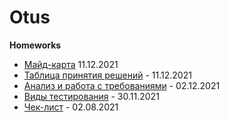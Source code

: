 # Otus
**Homeworks**
* [Майд-карта](https://viewer.diagrams.net/?tags=%7B%7D&highlight=0000ff&edit=_blank&layers=1&nav=1&title=mind-map_for_Gardenscapes.drawio#R7V1bc6M4Fv41qZp5cBeSuD762jNVu1Wz1Vu1PY9OTBzPOCbrkO5kf%2F1ykcQRIEdOjI%2Bw6epyQAiM9XHuF27Y9PH163759PDPZBVvb6izer1hsxua%2FXOj7E8%2B8laOkChwy5H1frPiY9XAt83%2FYj7o8NGXzSp%2BViamSbJNN0%2Fq4F2y28V3qTK23O%2BTn%2Bq0%2B2SrfuvTch03Br7dLbfN0f9sVulDORrSoBr%2FLd6sH8Q3E5%2F%2F4selmMx%2FyfPDcpX8BENsfsOm%2ByRJy63H12m8zVdPrEt53kJzVN7YPt6lJie8zCbJ74uv7F%2FL3fyrM%2Fv39%2FVuNPL5vaVv4gfHq%2Bz3891knz4k62S33M6r0ck%2Bedmt4vyqTrZXzflHkjxlgyQb%2FCtO0zcO5vIlTbKhh%2FRxy4%2FGr5v0e376F4%2Fv%2FQmOzF75lYudN75T3md%2Bc9qfz4eek5f9XXzgN4vHaLlfx%2BmBeVSClD3ecfIYp%2Fu37Lx9vF2mmx%2FqfSz5Y7aW8yoksg0OxhHAyF9jATKObciQEBOaCBcaCIyEqR2aDID923dxgXwHnJXvVqcVe4iQRg4mpPy6P5bbF%2F5NX5f7VbzLBMFTJn3qcKtg%2FnzYpPG3p2WxDj8zOagCd7%2FZbqfJNtkX57L78C6%2Bu8vGn9N98ncMjtyGnutVy%2F8j3qfx62EAmuvFT2Aelzpc7rKQ7%2F%2BshBgRkukBCDDf6WiJA3v42WFJI4kG0Mmf8Fj3REMNiYZh0kzYF0ARgHFR5VNfgOkRpXmo0skiXfBiECWoCgdtKBw32dKGpPjMtp2biVNsO2BkXnyWMyfFdkbq5YRZsTsWp5SnZ5%2BzA7oLOV53uY%2F9dt1lFUS3Tke6ixth6y6sBS3nJhprcAr50nNIijl0WkAFgKlmTsF1fDGebS9uqL%2FNftvkdp9trVO5vB%2BF8wTgENdVwPGJITisK3DcQ%2BDMAOEsVECy%2F%2F5%2FX5JiVfMTSiyYSkIlptnnFMzGxoCGtmHgnQaDMRFTsxX3WphZRRsSFUdcV06eN4D0AHMlFgHpUtuAJF5fVI0Tqgxi1d%2FXGVBdguQqnbXG2KDaXKQ37g0UbFAdFeI2P60hzIBWQIAUgmInApcILRI1nm%2BdqGmzgaQeNgZrOjsMy1TI%2BOxzAk5za6q0LVC4rmrfBPhQaAyco6EIgIXK%2BFR7Fr5OAxYsvMZ4%2BeDCSwZVLrwj0IAMDvKrko%2BVV7QGJT%2ByjTyEXwFHuBMg2o0DfnLn%2FAG%2F0FAp8CJMpcDHNXQ%2BgiliENcYU9TAPHFRCfWYpAmdo5xYCCphqJQq7rMuI6H8gko8bYyc3Ut%2BTzVecv%2FW9%2FxuvOTUMxSTnXnJqUW%2BI%2Bupj5razhTVdqYW%2BZwuCFNUXxXV%2BEOaAZB5w4CIhFUxBeyTge1AiYBh2xKRozJJwtCZ5EFTW7f4jnBiOOpg6fHIDs2VwHEjbPiLwKy4SoXZ%2BANX%2FxUd1ZCqqJqC6nYFKuuj3ukydgyfLPb%2BiPebbMnifQfM0zVlngEq89R4bNyGr0ZEj2k7PUqCoiBE6QDHZd%2BoMgoso0pRo1GHagGggr7jmWCPtfDyYaRKT2cBx%2FtIFZOpozwllUBtMmd4cXR4QwXekYvtlmODvWHOXplpIj5D1U3FbdZpVqZFSRVTJINg04V0T1ujYjKLYtH204Wp2sF8VLrQqB1EzW%2BSMeyJooJU0m3C53OhYy9Z%2BYEaq0PXJpjfjoBqHcMkUKkOUOc%2BW6nbJPnbumUduZ6hFPc6WleRTzpwKwNu5Zp6mFyKya1cjYcpAPqxB5iOy3kTNnV41slyd9Bxj6AOakodqD51cZuH7NIJsP0C1UaVAltKcT1ZoROUY5lPwNW4X5v5462y3NxFLtFrToPehik6RG4t3cYCjcCiAsbDPO%2BUvMs35V2oKRauRgv%2BQGos8nNPiGubsPd6qApDUX%2FWnCTXOCcJtdDT66EC1wNMNbR9Jkx7mBTRA0xRTVavh07THmCKa2hpMgcpUESko1TGXa1VUNCNJ0%2Fj1vm88petUqouoJo7uUt2Ob3BREs%2BtNxu1rts9y5b1TwtYZKv%2BeZuuR3zA4%2Bb1aog1jbEVAI%2BBWhMJPgIc4q0lC%2F4beZUZ6hpQmrNnNm5imCJVJm68Py03CmQiXKRuxKOvNpkv75d%2FlLWpuSB89atX%2FPNfKWd%2B2SXju6Xj5vtW3n6Y7JLngt4lCnPBe%2FMJzhPr7BMRTRE8OrtJ71scfLRorWi3BOL5RXLlY3M8u38xrx8ebxsjd%2BbS%2BRc8UR86DK0ukyJiTySfczyK0UzsZXnB3iz%2FIvzwnW%2BReWWI%2BfN5VYkt8ZyK6y%2BsoRQfmVBedleSXv5MCl2If3lowW55QcqGlSGSzrMhzgl5oMqLeYHOTXmBwE95kcKiszHBU3mg04xAtarpE0TROQhCUZFrV5Or9VMh1TwOW%2FVgaLwR4yX5CuPwUOcjOUxBo5l5CzH1%2BAG6s9KsSsfGDioPsZ8XuN5L8k0YxAlpWq6hVwwn21pcHdeNtvu1a1aWsjPksFGauS2lmTUzPe5YOhaKhfOC53GKQyhm3B3bf5Zc7%2BrTuErwo0i4%2Bb30GZDC455pjabj5roEvTG%2Bd8nTAPUoEE4YNoBpiEqpp7GtwID1H4jrVpmsy%2BA22UGoqITS6KipBYVxa%2Bu9EljUQYi0j6dkSERuajBIZ%2F2BVMMbBhqkMdnfcGmT%2FRGcemtNwF2FF6IqviL22wP1siiq7IxaF%2FVinqCqQVqRW908xOShG%2BabOWj6ti%2BJtnKvPOJ9FE16xzxKwrrOjZ%2BAlbQG%2FlgQVMo39j5gJoEEPQvAasPmFJUTPuXgNUHTFHtraB%2Fzvw%2BYIprb%2FU7AaumnzDTwojO1JODZXXN3iGBZiEvJyRZKy8ayQGskGSgSbaiwHKV3aml%2FRqpVV1XA1eAjRZtR2vSsJZkZ62rwaalvct5sdEkZbiAViDjizha14MQdmJp2JuI1Ak1r09H0vmpfySbPFtRtrRTsQ1qmJV6Hj%2BnBpu8iU%2FQWruepryOCbYKgb2tpsDpVGtZ1tpdxAo%2FLLXN8xQOXgpzGhTE8n6KBKqXIhy8FF1givvS48FL0QWmqD3nQo1Z3Q8vRb0XLraTItTYVGV7TBm3movGmFCNL0zki1XgR55t3oqw3cYaO8D%2BVfugVLpeMz3mcoEKmkR1Xpz0TYdlVgQTpCTLFBZXhBB2CUmo8XRf8FuIR%2FY1UIlw4%2FdQNzN%2BUdeXKFM0FA3NfUdDizvuxB6Zqm0RqnkVDW%2Fw6gJT3Fe1Elyf4oWCynsQoFGqxsA6qpveed7dFZOVFwcNxSg7EvkBW3723V3CSGspVj6zpMT1Y%2FSMzqgp80TNoJbm5ADqSUHFfaelM0jELkCNUAWixkcG8w5aX%2Fxle33DiNaC1DTClnTEwS3k6hkBMVOV0kE1%2FgijA6odoIpbcxkZdOd2Log7uj42d4z0JUZyQUMQtoGLC9vgyAQRueKOaJt%2BoBP6TOOnPjswbl1smdblddZrMdKn5MBXAkjPMHzv6lgQxBis%2BARgCU9v9p5yBGww2Ycp4FkHGGsJpZ0ZME39qkEEoISBb7ggmgN9Hr5Cc9I1okQPxpBFwgv54HI1pjltPCMz8KQsbAo4NEBHp1LiDH4UczWE64xG2iVqRghxmnkdA6yngNXDhRW32P1yYUX2e2rcKYdFr9ROiRCF8B3Oiy%2FGAlm%2BtndqSUpYQ1C61DArrENBqUlhmTTQgS%2BtvOCCm5FXS59wsbPBOHduYsQa5jdRrbyhRzhCj%2FBJS%2B%2FvRUvfcKqM8YsOXcDrXcBLemzpAu7Cdt5DF3C7eWhLCtqZeajGobYALhdYnQ2l3fj6ZF6LA%2FS8eJHeRIdOqdqL0lGDzCGKqtqLG%2F1I6pBsflV7sarTVmSPHgvwI0MdvbtIKe0NLdhgHn%2BaMviptUrgkVurBfbrRlnHxcCE9i%2BLGv0xMGKluM4vOuRLdwMrrvOL4lYZXy6sAS6sQ2CpG1hxsznpEFjqBlbUfE5Ch8BSJ7DitouXBY0DrCeGFTXLUN7oEU6FbGQCnAqyHglmbDd7bIsT0Z0N9YCgBc4G0h4QHC8a6WauZhUv1y3qtWTNn9ktqgkFwixC%2BKrnK%2Bg4UMPI95CbQnDDs0lBza4Q44Pc6IIxCtExCtrpSIR6Kve0DKZfDToBQUfnYNeOeUMRIGr60PUg5aIjpcmuhkFUB6BGrpWmsFsVSS2yJYmolow3vTp5FDro6JB3OB7UFkClwXVSU9jSTe%2B8eLHBu3%2BEB4LxmQZ1jrhtbtjg3e8GVtwQKxu8%2B93AilsNxDRCE9bTQWcINBmigyYDuiPQQ6%2Bb5Ky4ubrQnQqrBOQLIK7M4eSiOwWZpoYjAF5y4XC6Hlw8io6LxlkLX4%2FSfI0uLCVuLeg%2Ftmr%2FgiHGbi9LmMb%2F0ezHMAVCyT%2FIKs8tfFitaW%2BX%2FWJveMUEyIysaiXY%2FP8%3D) 11.12.2021
* [Таблица принятия решений](https://docs.google.com/spreadsheets/d/1tE4yVmBMsBJwgHqBfwLCWGNqN-G4TAZZ9eOtgvIODWg/edit?usp=sharing) - 11.12.2021
* [Анализ и работа с требованиями](https://docs.google.com/spreadsheets/d/108EMPJWjdBg09RH0lhp3-W63Yq-G1vImUYj0MBJR7iU/edit?usp=sharing) - 02.12.2021
* [Виды тестирования](https://docs.google.com/spreadsheets/d/19WHH_WUqbJ1JRd-J-BM3LbMk-LDdfn0fsNUuVzcxhKU/edit?usp=sharing) - 30.11.2021
* [Чек-лист](https://docs.google.com/spreadsheets/d/1nXt1bbPZccxz2AZAy-DKEvFA65ieSr0DoHmR6WmyEko/edit?usp=sharing) - 02.08.2021
